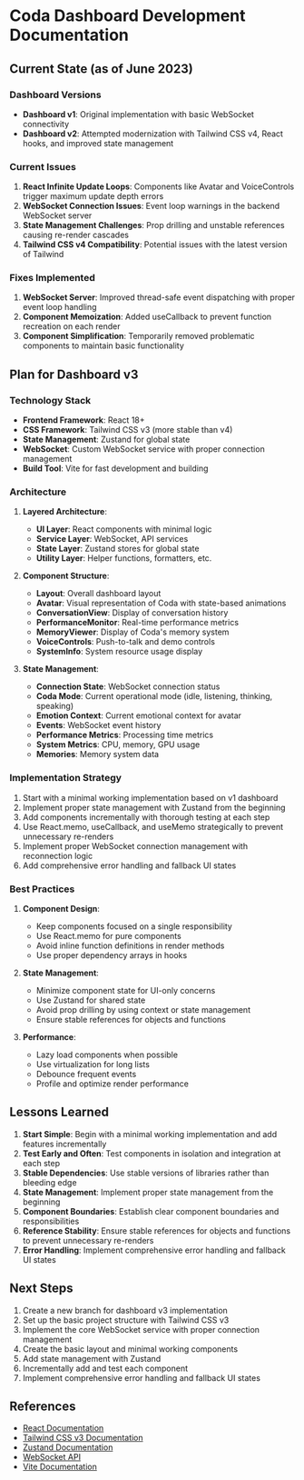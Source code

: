 # Coda Dashboard Development Documentation

## Current State (as of June 2023)

### Dashboard Versions
- **Dashboard v1**: Original implementation with basic WebSocket connectivity
- **Dashboard v2**: Attempted modernization with Tailwind CSS v4, React hooks, and improved state management

### Current Issues
1. **React Infinite Update Loops**: Components like Avatar and VoiceControls trigger maximum update depth errors
2. **WebSocket Connection Issues**: Event loop warnings in the backend WebSocket server
3. **State Management Challenges**: Prop drilling and unstable references causing re-render cascades
4. **Tailwind CSS v4 Compatibility**: Potential issues with the latest version of Tailwind

### Fixes Implemented
1. **WebSocket Server**: Improved thread-safe event dispatching with proper event loop handling
2. **Component Memoization**: Added useCallback to prevent function recreation on each render
3. **Component Simplification**: Temporarily removed problematic components to maintain basic functionality

## Plan for Dashboard v3

### Technology Stack
- **Frontend Framework**: React 18+
- **CSS Framework**: Tailwind CSS v3 (more stable than v4)
- **State Management**: Zustand for global state
- **WebSocket**: Custom WebSocket service with proper connection management
- **Build Tool**: Vite for fast development and building

### Architecture
1. **Layered Architecture**:
   - **UI Layer**: React components with minimal logic
   - **Service Layer**: WebSocket, API services
   - **State Layer**: Zustand stores for global state
   - **Utility Layer**: Helper functions, formatters, etc.

2. **Component Structure**:
   - **Layout**: Overall dashboard layout
   - **Avatar**: Visual representation of Coda with state-based animations
   - **ConversationView**: Display of conversation history
   - **PerformanceMonitor**: Real-time performance metrics
   - **MemoryViewer**: Display of Coda's memory system
   - **VoiceControls**: Push-to-talk and demo controls
   - **SystemInfo**: System resource usage display

3. **State Management**:
   - **Connection State**: WebSocket connection status
   - **Coda Mode**: Current operational mode (idle, listening, thinking, speaking)
   - **Emotion Context**: Current emotional context for avatar
   - **Events**: WebSocket event history
   - **Performance Metrics**: Processing time metrics
   - **System Metrics**: CPU, memory, GPU usage
   - **Memories**: Memory system data

### Implementation Strategy
1. Start with a minimal working implementation based on v1 dashboard
2. Implement proper state management with Zustand from the beginning
3. Add components incrementally with thorough testing at each step
4. Use React.memo, useCallback, and useMemo strategically to prevent unnecessary re-renders
5. Implement proper WebSocket connection management with reconnection logic
6. Add comprehensive error handling and fallback UI states

### Best Practices
1. **Component Design**:
   - Keep components focused on a single responsibility
   - Use React.memo for pure components
   - Avoid inline function definitions in render methods
   - Use proper dependency arrays in hooks

2. **State Management**:
   - Minimize component state for UI-only concerns
   - Use Zustand for shared state
   - Avoid prop drilling by using context or state management
   - Ensure stable references for objects and functions

3. **Performance**:
   - Lazy load components when possible
   - Use virtualization for long lists
   - Debounce frequent events
   - Profile and optimize render performance

## Lessons Learned
1. **Start Simple**: Begin with a minimal working implementation and add features incrementally
2. **Test Early and Often**: Test components in isolation and integration at each step
3. **Stable Dependencies**: Use stable versions of libraries rather than bleeding edge
4. **State Management**: Implement proper state management from the beginning
5. **Component Boundaries**: Establish clear component boundaries and responsibilities
6. **Reference Stability**: Ensure stable references for objects and functions to prevent unnecessary re-renders
7. **Error Handling**: Implement comprehensive error handling and fallback UI states

## Next Steps
1. Create a new branch for dashboard v3 implementation
2. Set up the basic project structure with Tailwind CSS v3
3. Implement the core WebSocket service with proper connection management
4. Create the basic layout and minimal working components
5. Add state management with Zustand
6. Incrementally add and test each component
7. Implement comprehensive error handling and fallback UI states

## References
- [React Documentation](https://reactjs.org/docs/getting-started.html)
- [Tailwind CSS v3 Documentation](https://v3.tailwindcss.com/docs)
- [Zustand Documentation](https://github.com/pmndrs/zustand)
- [WebSocket API](https://developer.mozilla.org/en-US/docs/Web/API/WebSocket)
- [Vite Documentation](https://vitejs.dev/guide/)

